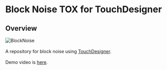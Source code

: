 # Block Noise TOX for TouchDesigner
## Overview

![BlockNoise](https://user-images.githubusercontent.com/9309605/212703367-a1ff4288-f215-4b10-9d3a-8c5cb0101d3a.jpg)
<br>
<br>
A repository for block noise using [TouchDesigner](https://derivative.ca/).
<br>
<br>
Demo video is [here](https://youtu.be/_Vbw606byKQ).
<br>
